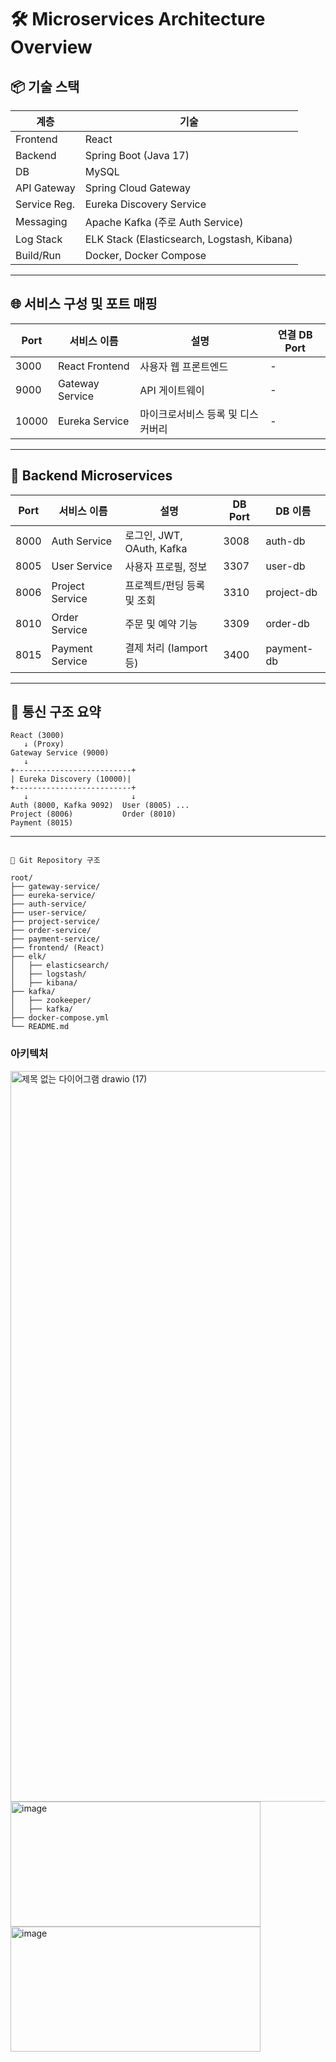# 🛠️ Microservices Architecture Overview

## 📦 기술 스택

| 계층        | 기술                               |
|-------------|------------------------------------|
| Frontend    | React                              |
| Backend     | Spring Boot (Java 17)              |
| DB          | MySQL                              |
| API Gateway | Spring Cloud Gateway               |
| Service Reg.| Eureka Discovery Service           |
| Messaging   | Apache Kafka (주로 Auth Service)   |
| Log Stack   | ELK Stack (Elasticsearch, Logstash, Kibana) |
| Build/Run   | Docker, Docker Compose             |

---

## 🌐 서비스 구성 및 포트 매핑

| Port   | 서비스 이름          | 설명                                | 연결 DB Port |
|--------|-----------------------|-------------------------------------|--------------|
| 3000   | React Frontend        | 사용자 웹 프론트엔드                | -            |
| 9000   | Gateway Service       | API 게이트웨이                      | -            |
| 10000  | Eureka Service        | 마이크로서비스 등록 및 디스커버리   | -            |

---

## 🧩 Backend Microservices

| Port  | 서비스 이름         | 설명                        | DB Port | DB 이름     |
|-------|----------------------|-----------------------------|---------|-------------|
| 8000  | Auth Service         | 로그인, JWT, OAuth, Kafka   | 3008    | auth-db     |
| 8005  | User Service         | 사용자 프로필, 정보         | 3307    | user-db     |
| 8006  | Project Service      | 프로젝트/펀딩 등록 및 조회 | 3310    | project-db  |
| 8010  | Order Service        | 주문 및 예약 기능           | 3309    | order-db    |
| 8015  | Payment Service      | 결제 처리 (Iamport 등)     | 3400    | payment-db  |

---

## 🔄 통신 구조 요약

```
React (3000)
   ↓ (Proxy)
Gateway Service (9000)
   ↓
+--------------------------+
| Eureka Discovery (10000)|
+--------------------------+
   ↓                       ↓
Auth (8000, Kafka 9092)  User (8005) ...
Project (8006)           Order (8010)
Payment (8015)

```

---

```

📁 Git Repository 구조

root/
├── gateway-service/
├── eureka-service/
├── auth-service/
├── user-service/
├── project-service/
├── order-service/
├── payment-service/
├── frontend/ (React)
├── elk/
│   ├── elasticsearch/
│   ├── logstash/
│   ├── kibana/
├── kafka/
│   ├── zookeeper/
│   ├── kafka/
├── docker-compose.yml
└── README.md

```


### 아키텍처 

<img width="1654" height="1169" alt="제목 없는 다이어그램 drawio (17)" src="https://github.com/user-attachments/assets/d9cef370-1f99-46e2-a85f-45759b330211" />
<img width="400" height="200" alt="image" src="https://github.com/user-attachments/assets/5fa20f32-d104-4a5a-997a-dc563f1b4e53" />
<img width="400" height="200" alt="image" src="https://github.com/user-attachments/assets/296dd24a-265b-431c-938f-e4539102907a" />

